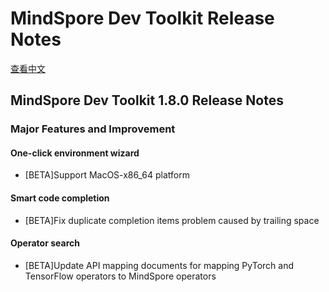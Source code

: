 # MindSpore Dev Toolkit Release Notes

[查看中文](./RELEASE_CN.md)

## MindSpore Dev Toolkit 1.8.0 Release Notes

### Major Features and Improvement

#### One-click environment wizard

- [BETA]Support MacOS-x86_64 platform

#### Smart code completion

- [BETA]Fix duplicate completion items problem caused by trailing space

#### Operator search

- [BETA]Update API mapping documents for mapping PyTorch and TensorFlow operators to MindSpore operators